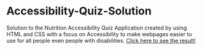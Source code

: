 # Accessibility-Quiz-Solution

Solution to the Nutrition Accessibility Quiz Application created by using HTML and CSS with a focus on Accessibility to make webpages easier to use for all people even people with disabilities. 
[Click here to see the result!](https://muntakahelali.github.io/Accessibility-Quiz-Solution/)
